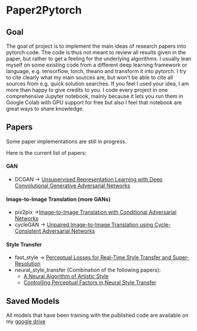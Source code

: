 # Paper2Pytorch
 
## Goal

The goal of project is to implement the main ideas of research papers into pytorch code. The code is thus not meant to review all results given in the paper, but rather to get a feeling for the underlying algorithms. I usually lean myself on some existing code from a different deep learning framework or language, e.g. tensorflow, torch, theano and transform it into pytorch. I try to cite clearly what my main sources are, but won't be able to cite all sources from e.g. quick solution searches. If you feel I used your idea, I am more than happy to give credits to you.
I code every project in one comprehensive Jupyter notebook, mainly because it lets you run them in Google Colab with GPU support for free but also I feel that notebook are great ways to share knowledge.

## Papers

Some paper implementations are still in progress. 

Here is the current list of papers:
#### GAN
* DCGAN -> [Unsupervised Representation Learning with Deep Convolutional Generative Adversarial Networks](https://arxiv.org/abs/1511.06434)
#### Image-to-Image Translation (more GANs)
* pix2pix ->[Image-to-Image Translation with Conditional Adversarial Networks](https://arxiv.org/abs/1611.07004)
* cycleGAN -> [Unpaired Image-to-Image Translation using Cycle-Consistent Adversarial Networks](https://arxiv.org/abs/1703.10593)
#### Style Transfer
* fast_style -> [Perceptual Losses for Real-Time Style Transfer and Super-Resolution](https://cs.stanford.edu/people/jcjohns/eccv16/)
* neural_style_transfer (Combination of the following papers):
    - [A Neural Algorithm of Artistic Style](https://arxiv.org/abs/1508.06576)
    - [Controlling Perceptual Factors in Neural Style Transfer](https://arxiv.org/abs/1611.07865)

## Saved Models

All models that have been training with the published code are available on my [google drive](https://drive.google.com/drive/folders/1qSebyz5fwMFonhR8-fkDtup8-IwHsOa0?usp=sharing)
